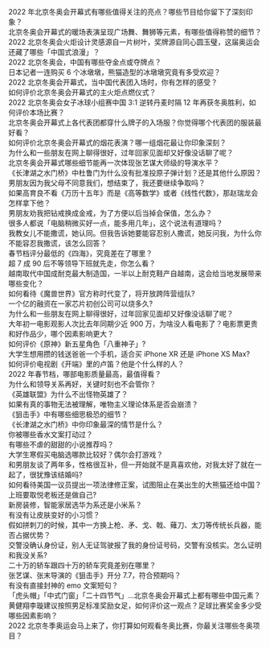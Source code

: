 2022 年北京冬奥会开幕式有哪些值得关注的亮点？哪些节目给你留下了深刻印象？  
北京冬奥会开幕式的暖场表演呈现广场舞、舞狮等元素，有哪些值得称赞的细节？  
2022 北京冬奥会火炬设计灵感源自一片树叶，奖牌源自同心圆玉璧，这届奥运会还藏了哪些「中国式浪漫」？  
2022 北京冬奥会，中国有哪些夺金点或夺牌点？  
日本记者一连购买 6 个冰墩墩，熊猫造型的冰墩墩究竟有多受欢迎？  
2022 北京冬奥会开幕式，当中国代表团入场时，你有怎样的感受？  
如何评价北京冬奥会开幕式的主火炬点燃仪式？  
2022 北京冬奥会女子冰球小组赛中国 3:1 逆转丹麦时隔 12 年再获冬奥胜利，如何评价本场比赛？  
北京冬奥会开幕式上各代表团都穿什么牌子的入场服？你觉得哪个代表团的服装最好看？  
如何评价北京冬奥会开幕式的烟花表演？哪一组烟花最让你印象深刻？  
为什么和一些朋友在网上聊得很好，过年回家见面却又好像没话聊了呢？  
北京冬奥会开幕式哪些细节能再一次体现张艺谋大师级的导演水平？  
《长津湖之水门桥》中杜鲁门为什么没有批准投原子弹计划？还是其他什么原因？  
男朋友因为我父母不同意我们，想结束了，我还要继续争取吗？  
如果高育良不看《万历十五年》而是《高等数学》或者《线性代数》，那赵瑞龙会怎样拿下他？  
男朋友劝我把钻戒换成金戒，为了方便以后当掉会保值，怎么办？  
很多人都说「电脑稍微买好一点，能多用几年」，这个说法有道理吗？  
我教女儿不能撒谎，她认同。但我告诉她要能容忍别人撒谎，她反问我，为什么你不能容忍我撒谎，该怎么回答？  
春节档评分最低的《四海》，究竟差在了哪里？  
超 7 成 90 后不等领导下班就先走，你怎么看？  
越南取代中国成耐克最大制造国，一半以上耐克鞋产自越南，这会给当地发展带来哪些变化？  
如何看待《魔兽世界》官方称时代变了，将开放跨阵营组队?  
一个亿的融资在一家芯片初创公司可以烧多久?  
为什么和一些朋友在网上聊得很好，过年回家见面却又好像没话聊了呢？  
大年初一电影观影人次比去年同期少近 900 万，为啥没人看电影了？电影票更贵和好作品少，哪个因素影响更大？  
如何评价《原神》新五星角色「八重神子」?  
大学生想用攒的钱送爸爸一个手机，适合买 iPhone XR 还是 iPhone XS Max?  
如何评价电视剧《开端》里的卢笛？他是个什么样的人？  
2022 年春节档，哪部电影质量最高，最值得看？  
为什么和领导关系再好，关键时刻也不会管你？  
《英雄联盟》为什么不出怪物英雄了？  
如果有真的事物无法被理解，唯物主义理论体系是否会崩溃？  
《狙击手》中有哪些细思极恐的细节？  
《长津湖之水门桥》中你印象最深的情节是什么？  
你被哪些香水文案打动过？  
有哪些不虐的甜甜的小说推荐吗？  
大学生寒假买电脑选哪款比较好？偶尔会打游戏？  
和男朋友谈了两年多，性格很互补，但一开始就不是真喜欢他，对我太好了就在一起了，很犹豫该结婚吗?  
如何看待美国一议员提出一项法律修正案，试图阻止在美出生的大熊猫还给中国？  
上班要取悦老板还是做自己?  
新房装修，智能家居选华为系还是小米系？  
有没有让皮肤变好的小习惯？  
假如拼刺刀的时候，其中一方换上枪、矛、戈、戟、薙刀、太刀等传统长兵器，能否占据优势？  
交警没确认身份证，别人无证驾驶报了我的身份证号码，交警有没核实。怎么证明和我没关系?  
二十万的轿车跟四十万的轿车究竟差别在哪里？  
张艺谋、张末导演的《狙击手》开分 7.7，符合预期吗？  
有没有直接封神的 emo 文案短句？  
「虎头帽」「中式门窗」「二十四节气」…北京冬奥会开幕式上都有哪些中国元素？  
黄健翔李璇建议按照男足标准奖励女足，如何评价这一观点？足球比赛奖金多少受哪些因素影响？  
2022 北京冬季奥运会马上来了，你打算如何观看冬奥比赛，你最关注哪些冬奥项目？  
